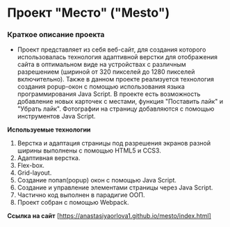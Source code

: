 # Проект "Место" ("Mesto")

### Краткое описание проекта
* Проект представляет из себя веб-сайт, для создания которого использовалась технология адаптивной верстки для отображения сайта в оптимальном виде на устройствах с различным разрешением (шириной от 320 пикселей до 1280 пикселей включительно). Также в данном проекте реализуется технология создания popup-окон с помощью использования языка программирования Java Script. В проекте есть возможность добавление новых карточек с местами, функция "Поставить лайк" и "Убрать лайк". Фотографии на страницу добавляются с помощью инструментов Java Script.

**Используемые технологии**

1. Верстка и адаптация страницы под разрешения экранов разной ширины выполнены с помощью HTML5 и CCS3.
2. Адаптивная верстка.
3. Flex-box.
4. Grid-layout.
5. Создание попап(popup) окон с помощью Java Script.
6. Создание и управление элементами страницы через Java Script.
7. Частично код выполнен в парадигие ООП.
8. Проект собран с помощью Webpack.

**Ссылка на сайт**
[https://anastasiyaorlova1.github.io/mesto/index.html]

